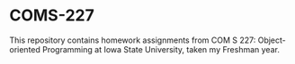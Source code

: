 # COMS-227
This repository contains homework assignments from COM S 227: Object-oriented Programming at Iowa State University, taken my Freshman year.
